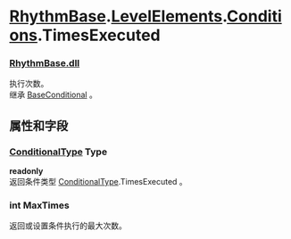# [RhythmBase](../namespaces.md).[LevelElements](../namespace/LevelElements.md).[Conditions](../namespace/Conditions.md).TimesExecuted  




### [RhythmBase.dll](../assembly/RhythmBase.md)  
执行次数。    
继承 [BaseConditional](../class/BaseConditional.md) 。  
  


## 属性和字段  
  




### [ConditionalType](../enum/ConditionalType.md) Type  

**readonly**  
返回条件类型 [ConditionalType](../enum/ConditionalType.md).TimesExecuted 。  




### int MaxTimes  
返回或设置条件执行的最大次数。